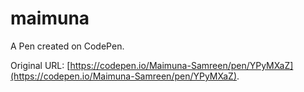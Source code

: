 # maimuna

A Pen created on CodePen.

Original URL: [https://codepen.io/Maimuna-Samreen/pen/YPyMXaZ](https://codepen.io/Maimuna-Samreen/pen/YPyMXaZ).

